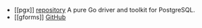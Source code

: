 - [[pgx]] [repository](https://github.com/jackc/pgx) A pure Go driver and toolkit for PostgreSQL.
- [[gforms]] [GitHub](https://github.com/gernest/gforms)